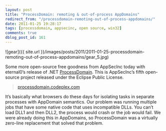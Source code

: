```yaml
---
layout: post
title: "ProcessDomain: remoting & out-of-process AppDomains"
redirect_from: "/processdomain-remoting-out-of-process-appdomains/"
date: 2011-01-25 19:28:17
tags: [processdomain, appsecinc, open source, win32]
comments: true
dblog_post_id: 161
---
```

![gear]({{ site.url }}/images/posts/2011/2011-01-25-processdomain-remoting-out-of-process-appdomains/gear_5.jpg)

Some more open-source free goodness from AppSecInc today with eternal0’s release of .NET [ProcessDomain](https://web.archive.org/web/20120401193717/http://processdomain.codeplex.com/). This is AppSecInc’s fifth open-source project released under the Eclipse Public License.

> [processdomain.codeplex.com](https://web.archive.org/web/20120401193717/http://processdomain.codeplex.com/)

It’s basically what browsers do these days for isolating tasks in separate processes with AppDomain semantics. Our problem was running multiple jobs that have some native code that uses incompatible DLLs. You can’t load DLL1 and then DLL2, the process would crash or the job would fail. We were already doing this in AppDomains, so ProcessDomain was a virtually zero-line replacement that solved that problem.
